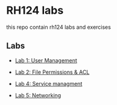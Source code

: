 # RH124 labs 
this repo contain rh124 labs and exercises
## Labs

- [Lab 1: User Management](lab1-Group-management/README.md)

- [Lab 2: File Permissions & ACL](lab2-file-permission/README.md)

- [Lab 4: Service managment](lab4-service-managment/README.md)

- [Lab 5: Networking ](lab5-networking/README.md)

